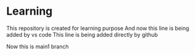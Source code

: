 # Learning
This repository is created for learning purpose
And now this line is being added by vs code
This line is being added directly by github

Now this is main1 branch